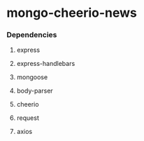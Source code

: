 # mongo-cheerio-news

### Dependencies
1. express

2. express-handlebars

3. mongoose

4. body-parser

5. cheerio

6. request

7. axios
